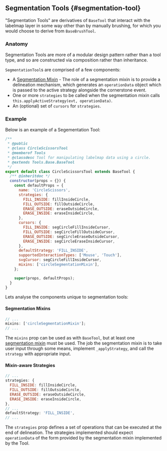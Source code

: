 ## Segmentation Tools {#segmentation-tool}

"Segmentation Tools" are derivatives of `BaseTool` that interact with the labelmap layer in some way other than by manually brushing, for which you would choose to derive from `BaseBrushTool`.

### Anatomy

Segmentation Tools are more of a modular design pattern rather than a tool type, and so are constructed via composition rather than inheritance.

`SegmentationTool`s are comprised of a few components:

- A [Segmentation Mixin](../tool-mixins/index.md#segmentation-mixins) - The role of a segmentation mixin is to provide a delineation mechanism, which generates an `operationData` object which is passed to the active strategy alongside the cornerstone event.
- One or more `strategies` to be called when the segmentation mixin calls `this.applyActiveStrategy(evt, operationData)`.
- An (optional) set of `cursors` for `strategies`.

### Example

Below is an example of a Segementation Tool:

```js
/**
 * @public
 * @class CircleScissorsTool
 * @memberof Tools
 * @classdesc Tool for manipulating labelmap data using a circle.
 * @extends Tools.Base.BaseTool
 */
export default class CircleScissorsTool extends BaseTool {
  /** @inheritdoc */
  constructor(props = {}) {
    const defaultProps = {
      name: 'CircleScissors',
      strategies: {
        FILL_INSIDE: fillInsideCircle,
        FILL_OUTSIDE: fillOutsideCircle,
        ERASE_OUTSIDE: eraseOutsideCircle,
        ERASE_INSIDE: eraseInsideCircle,
      },
      cursors: {
        FILL_INSIDE: segCircleFillInsideCursor,
        FILL_OUTSIDE: segCircleFillOutsideCursor,
        ERASE_OUTSIDE: segCircleEraseOutsideCursor,
        ERASE_INSIDE: segCircleEraseInsideCursor,
      },
      defaultStrategy: 'FILL_INSIDE',
      supportedInteractionTypes: ['Mouse', 'Touch'],
      svgCursor: segCircleFillInsideCursor,
      mixins: ['circleSegmentationMixin'],
    };

    super(props, defaultProps);
  }
}
```

Lets analyse the components unique to segmentation tools:

#### Segmentation Mixins

```js
// ...
mixins: ['circleSegmentationMixin'];
// ...
```

The `mixins` prop can be used as with `BaseTool`, but at least one [segmentation mixin](../tool-mixins/index.md#segmentation-mixins) must be used. The job the segmentation mixin is to take user input through some means, implement `_applyStrategy`, and call the `strategy` with appropriate input.

#### Mixin-aware Strategies

```js
// ...
strategies: {
  FILL_INSIDE: fillInsideCircle,
  FILL_OUTSIDE: fillOutsideCircle,
  ERASE_OUTSIDE: eraseOutsideCircle,
  ERASE_INSIDE: eraseInsideCircle,
},
// ...
defaultStrategy: 'FILL_INSIDE',
// ...
```

The `strategies` prop defines a set of operations that can be executed at the end of delineation. The strategies implemented should expect `operationData` of the form provided by the segmentation mixin implemented by the Tool.
